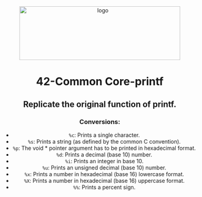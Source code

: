 <div align='center'>
  
<img src=https://www.42network.org/wp-content/uploads/2022/01/42-Porto-420x140.jpg alt="logo" width="420" height="140" />

# 42-Common Core-printf
## Replicate the original function of printf.
### Conversions:
* ```%c```: Prints a single character.
* ```%s```: Prints a string (as defined by the common C convention).
* ```%p```: The void * pointer argument has to be printed in hexadecimal format.
* ```%d```: Prints a decimal (base 10) number.
* ```%i```: Prints an integer in base 10.
* ```%u```: Prints an unsigned decimal (base 10) number.
* ```%x```: Prints a number in hexadecimal (base 16) lowercase format.
* ```%X```: Prints a number in hexadecimal (base 16) uppercase format.
* ```%%```: Prints a percent sign.
